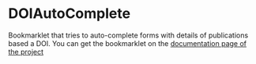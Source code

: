 # DOIAutoComplete
Bookmarklet that tries to auto-complete forms with details of publications based a DOI.
You can get the bookmarklet on the [documentation page of the project](http://htmlpreview.github.io/?https://github.com/mdaquin/DOIAutoComplete/blob/master/doc.html)
